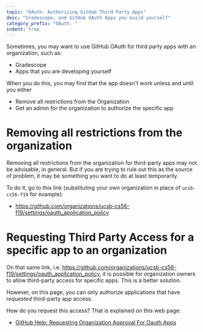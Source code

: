 ```yaml
---
topic: "OAuth: Authorizing GitHub Third Party Apps"
desc: "Gradescope, and GitHub OAuth Apps you build yourself"
category_prefix: "OAuth: "
indent: true
---
```


Sometimes, you may want to use  GitHub OAuth for third party apps with an organization, such as:
* Gradescope
* Apps that you are developing yourself

When you do this, you may find that the app doesn't work unless and until you either
* Remove all restrictions from the Organization
* Get an admin for the organization to authorize the specific app

# Removing all restrictions from the organization

Removing all restrictions from the organization for third-party apps may not be advisable, in general. But if you are trying to rule
out this as the source of problem, it may be something you want to do at least temporarily.

To do it, go to this link (substituting your own organization in place of `ucsb-cs56-f19` for example):

* <https://github.com/organizations/ucsb-cs56-f19/settings/oauth_application_policy>

# Requesting Third Party Access for a specific app to an organization

On that same link, i.e. <https://github.com/organizations/ucsb-cs56-f19/settings/oauth_application_policy>, it is
possible for organization owners to allow third-party access for specific apps.  This is a better solution.

However, on this page, you can only authorize applications that have *requested* third-party app access.

How do you request this access? That is explained on this web page:
* [GitHub Help: Requesting Organization Approval For Oauth Apps](https://help.github.com/en/github/setting-up-and-managing-your-github-user-account/requesting-organization-approval-for-oauth-apps)


